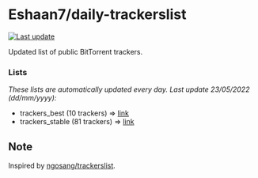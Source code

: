 
# Eshaan7/daily-trackerslist 

[![Last update](https://img.shields.io/badge/Last%20update-23/05/2022-blue.svg)](#)

Updated list of public BitTorrent trackers.

### Lists
*These lists are automatically updated every day. Last update 23/05/2022 (_dd/mm/yyyy_):*

* trackers_best (10 trackers) => [link](https://raw.githubusercontent.com/eshaan7/daily-trackerslist/master/trackers_best.txt)
* trackers_stable (81 trackers) => [link](https://raw.githubusercontent.com/eshaan7/daily-trackerslist/master/trackers_stable.txt)

## Note

Inspired by [ngosang/trackerslist](https://github.com/ngosang/trackerslist).
